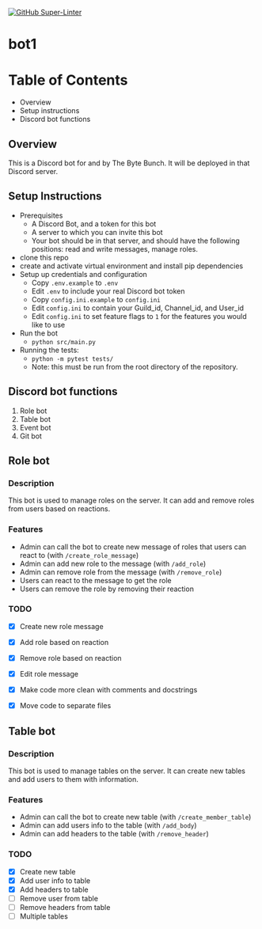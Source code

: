 [![GitHub Super-Linter](https://github.com/Al1babax/bot1/actions/workflows/linter.yml/badge.svg)](https://github.com/marketplace/actions/super-linter)
# bot1

# Table of Contents
- Overview
- Setup instructions
- Discord bot functions


## Overview
This is a Discord bot for and by The Byte Bunch. It will be deployed in that Discord server.

## Setup Instructions
- Prerequisites
  - A Discord Bot, and a token for this bot
  - A server to which you can invite this bot
  - Your bot should be in that server, and should have the following positions: read and write messages, manage roles.
- clone this repo
- create and activate virtual environment and install pip dependencies
- Setup up credentials and configuration
  - Copy `.env.example` to `.env`
  - Edit `.env` to include your real Discord bot token
  - Copy `config.ini.example` to `config.ini`
  - Edit `config.ini` to contain your Guild_id, Channel_id, and User_id
  - Edit `config.ini` to set feature flags to `1` for the features you would like to use
- Run the bot
  - `python src/main.py`
- Running the tests:
  - `python -m pytest tests/`
  - Note: this must be run from the root directory of the repository.
## Discord bot functions



1. Role bot
2. Table bot
3. Event bot
4. Git bot


## Role bot

### Description

This bot is used to manage roles on the server. It can add and remove roles from users based on reactions.

### Features

- Admin can call the bot to create new message of roles that users can react to (with `/create_role_message`)
- Admin can add new role to the message (with `/add_role`)
- Admin can remove role from the message (with `/remove_role`)
- Users can react to the message to get the role
- Users can remove the role by removing their reaction

### TODO

- [x] Create new role message
- [x] Add role based on reaction
- [x] Remove role based on reaction
- [x] Edit role message
- [x] Make code more clean with comments and docstrings
- [x] Move code to separate files


## Table bot

### Description

This bot is used to manage tables on the server. It can create new tables and add users to them with information.

### Features

- Admin can call the bot to create new table (with `/create_member_table`)
- Admin can add users info to the table (with `/add_body`)
- Admin can add headers to the table (with `/remove_header`)

### TODO

- [x] Create new table
- [x] Add user info to table
- [x] Add headers to table
- [ ] Remove user from table
- [ ] Remove headers from table
- [ ] Multiple tables
